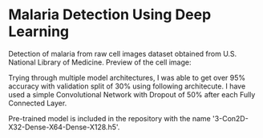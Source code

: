 # Malaria Detection Using Deep Learning

Detection of malaria from raw cell images dataset obtained from U.S. National Library of Medicine.
Preview of the cell image:



Trying through multiple model architectures, I was able to get over 95% accuracy with validation split of 30% using following architecute. 
I have used a simple Convolutional Network with Dropout of 50% after each Fully Connected Layer.



Pre-trained model is included in the repository with the name '3-Con2D-X32-Dense-X64-Dense-X128.h5'.
